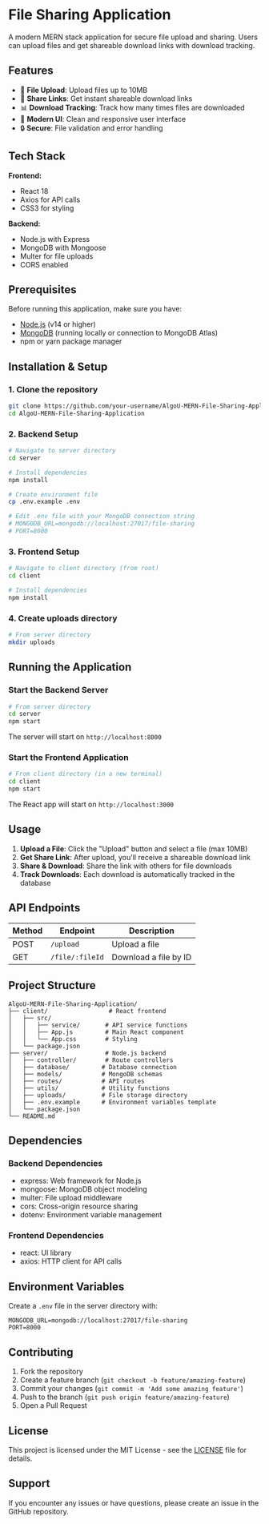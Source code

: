 # File Sharing Application

A modern MERN stack application for secure file upload and sharing. Users can upload files and get shareable download links with download tracking.

## Features

- 📁 **File Upload**: Upload files up to 10MB
- 🔗 **Share Links**: Get instant shareable download links
- 📊 **Download Tracking**: Track how many times files are downloaded
- 🎨 **Modern UI**: Clean and responsive user interface
- 🔒 **Secure**: File validation and error handling

## Tech Stack

**Frontend:**
- React 18
- Axios for API calls
- CSS3 for styling

**Backend:**
- Node.js with Express
- MongoDB with Mongoose
- Multer for file uploads
- CORS enabled

## Prerequisites

Before running this application, make sure you have:

- [Node.js](https://nodejs.org/) (v14 or higher)
- [MongoDB](https://www.mongodb.com/) (running locally or connection to MongoDB Atlas)
- npm or yarn package manager

## Installation & Setup

### 1. Clone the repository
```bash
git clone https://github.com/your-username/AlgoU-MERN-File-Sharing-Application.git
cd AlgoU-MERN-File-Sharing-Application
```

### 2. Backend Setup
```bash
# Navigate to server directory
cd server

# Install dependencies
npm install

# Create environment file
cp .env.example .env

# Edit .env file with your MongoDB connection string
# MONGODB_URL=mongodb://localhost:27017/file-sharing
# PORT=8000
```

### 3. Frontend Setup
```bash
# Navigate to client directory (from root)
cd client

# Install dependencies
npm install
```

### 4. Create uploads directory
```bash
# From server directory
mkdir uploads
```

## Running the Application

### Start the Backend Server
```bash
# From server directory
cd server
npm start
```
The server will start on `http://localhost:8000`

### Start the Frontend Application
```bash
# From client directory (in a new terminal)
cd client
npm start
```
The React app will start on `http://localhost:3000`

## Usage

1. **Upload a File**: Click the "Upload" button and select a file (max 10MB)
2. **Get Share Link**: After upload, you'll receive a shareable download link
3. **Share & Download**: Share the link with others for file downloads
4. **Track Downloads**: Each download is automatically tracked in the database

## API Endpoints

| Method | Endpoint | Description |
|--------|----------|-------------|
| POST | `/upload` | Upload a file |
| GET | `/file/:fileId` | Download a file by ID |

## Project Structure

```
AlgoU-MERN-File-Sharing-Application/
├── client/                 # React frontend
│   ├── src/
│   │   ├── service/       # API service functions
│   │   ├── App.js         # Main React component
│   │   └── App.css        # Styling
│   └── package.json
├── server/                # Node.js backend
│   ├── controller/        # Route controllers
│   ├── database/         # Database connection
│   ├── models/           # MongoDB schemas
│   ├── routes/           # API routes
│   ├── utils/            # Utility functions
│   ├── uploads/          # File storage directory
│   ├── .env.example      # Environment variables template
│   └── package.json
└── README.md
```

## Dependencies

### Backend Dependencies
- express: Web framework for Node.js
- mongoose: MongoDB object modeling
- multer: File upload middleware
- cors: Cross-origin resource sharing
- dotenv: Environment variable management

### Frontend Dependencies
- react: UI library
- axios: HTTP client for API calls

## Environment Variables

Create a `.env` file in the server directory with:

```env
MONGODB_URL=mongodb://localhost:27017/file-sharing
PORT=8000
```

## Contributing

1. Fork the repository
2. Create a feature branch (`git checkout -b feature/amazing-feature`)
3. Commit your changes (`git commit -m 'Add some amazing feature'`)
4. Push to the branch (`git push origin feature/amazing-feature`)
5. Open a Pull Request

## License

This project is licensed under the MIT License - see the [LICENSE](LICENSE) file for details.

## Support

If you encounter any issues or have questions, please create an issue in the GitHub repository.
